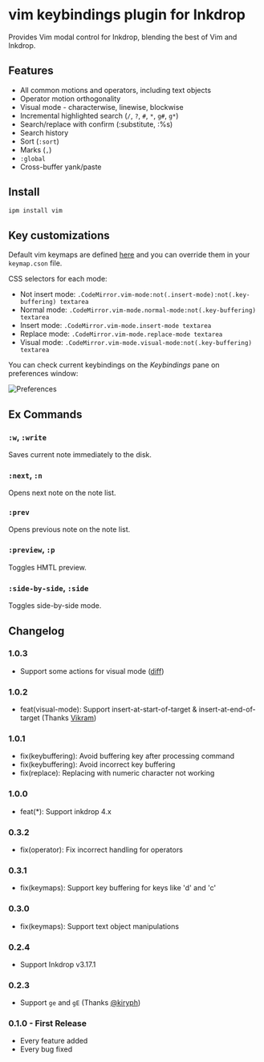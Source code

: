 # vim keybindings plugin for Inkdrop

Provides Vim modal control for Inkdrop, blending the best of Vim and Inkdrop.

## Features

 * All common motions and operators, including text objects
 * Operator motion orthogonality
 * Visual mode - characterwise, linewise, blockwise
 * Incremental highlighted search (`/`, `?`, `#`, `*`, `g#`, `g*`)
 * Search/replace with confirm (:substitute, :%s)
 * Search history
 * Sort (`:sort`)
 * Marks (`,`)
 * `:global`
 * Cross-buffer yank/paste

## Install

```sh
ipm install vim
```

## Key customizations

Default vim keymaps are defined [here](https://github.com/inkdropapp/inkdrop-vim/blob/master/keymaps/vim.json) and you can override them in your `keymap.cson` file.

CSS selectors for each mode:

 * Not insert mode: `.CodeMirror.vim-mode:not(.insert-mode):not(.key-buffering) textarea`
 * Normal mode: `.CodeMirror.vim-mode.normal-mode:not(.key-buffering) textarea`
 * Insert mode: `.CodeMirror.vim-mode.insert-mode textarea`
 * Replace mode: `.CodeMirror.vim-mode.replace-mode textarea`
 * Visual mode: `.CodeMirror.vim-mode.visual-mode:not(.key-buffering) textarea`

You can check current keybindings on the *Keybindings* pane on preferences window:

![Preferences](https://raw.githubusercontent.com/inkdropapp/inkdrop-vim/master/docs/preferences.png)

## Ex Commands

### `:w`, `:write`

Saves current note immediately to the disk.

### `:next`, `:n`

Opens next note on the note list.

### `:prev`

Opens previous note on the note list.

### `:preview`, `:p`

Toggles HMTL preview.

### `:side-by-side`, `:side`

Toggles side-by-side mode.

## Changelog

### 1.0.3

* Support some actions for visual mode ([diff](https://github.com/inkdropapp/inkdrop-vim/commit/4536385f6d74c5e7c7247e7c65e593108925b056))

### 1.0.2

* feat(visual-mode): Support insert-at-start-of-target & insert-at-end-of-target (Thanks [Vikram](https://forum.inkdrop.app/t/vim-inserting-at-beginning-of-line-or-at-target-in-visual-block-mode-doesnt-work/1397/))

### 1.0.1

* fix(keybuffering): Avoid buffering key after processing command
* fix(keybuffering): Avoid incorrect key buffering
* fix(replace): Replacing with numeric character not working

### 1.0.0

* feat(\*): Support inkdrop 4.x

### 0.3.2

* fix(operator): Fix incorrect handling for operators

### 0.3.1

* fix(keymaps): Support key buffering for keys like 'd' and 'c'

### 0.3.0

* fix(keymaps): Support text object manipulations

### 0.2.4

* Support Inkdrop v3.17.1

### 0.2.3
* Support `ge` and `gE` (Thanks [@kiryph](https://github.com/kiryph))

### 0.1.0 - First Release
* Every feature added
* Every bug fixed

